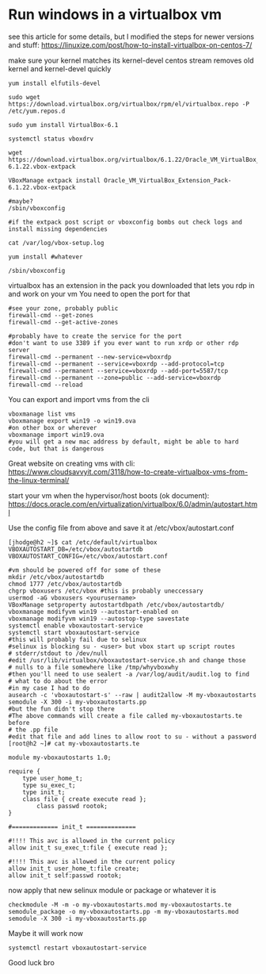 # Run windows in a virtualbox vm

see this article for some details, but I modified the steps for newer versions and stuff: https://linuxize.com/post/how-to-install-virtualbox-on-centos-7/

make sure your kernel matches its kernel-devel
centos stream removes old kernel and kernel-devel quickly

```
yum install elfutils-devel

sudo wget https://download.virtualbox.org/virtualbox/rpm/el/virtualbox.repo -P /etc/yum.repos.d

sudo yum install VirtualBox-6.1

systemctl status vboxdrv

wget https://download.virtualbox.org/virtualbox/6.1.22/Oracle_VM_VirtualBox_Extension_Pack-6.1.22.vbox-extpack

VBoxManage extpack install Oracle_VM_VirtualBox_Extension_Pack-6.1.22.vbox-extpack

#maybe?
/sbin/vboxconfig

#if the extpack post script or vboxconfig bombs out check logs and install missing dependencies

cat /var/log/vbox-setup.log

yum install #whatever

/sbin/vboxconfig
```

virtualbox has an extension in the pack you downloaded that lets you rdp in and work on your vm
You need to open the port for that

```
#see your zone, probably public
firewall-cmd --get-zones
firewall-cmd --get-active-zones

#probably have to create the service for the port
#don't want to use 3389 if you ever want to run xrdp or other rdp server
firewall-cmd --permanent --new-service=vboxrdp
firewall-cmd --permanent --service=vboxrdp --add-protocol=tcp
firewall-cmd --permanent --service=vboxrdp --add-port=5587/tcp
firewall-cmd --permanent --zone=public --add-service=vboxrdp
firewall-cmd --reload
```

You can export and import vms from the cli
```
vboxmanage list vms
vboxmanage export win19 -o win19.ova
#on other box or wherever
vboxmanage import win19.ova
#you will get a new mac address by default, might be able to hard code, but that is dangerous
```

Great website on creating vms with cli:
https://www.cloudsavvyit.com/3118/how-to-create-virtualbox-vms-from-the-linux-terminal/

start your vm when the hypervisor/host boots (ok document):
https://docs.oracle.com/en/virtualization/virtualbox/6.0/admin/autostart.html

Use the config file from above and save it at /etc/vbox/autostart.conf

```
[jhodge@h2 ~]$ cat /etc/default/virtualbox
VBOXAUTOSTART_DB=/etc/vbox/autostartdb
VBOXAUTOSTART_CONFIG=/etc/vbox/autostart.conf
```

```
#vm should be powered off for some of these
mkdir /etc/vbox/autostartdb
chmod 1777 /etc/vbox/autostartdb
chgrp vboxusers /etc/vbox #this is probably uneccessary
usermod -aG vboxusers <yourusername>
VBoxManage setproperty autostartdbpath /etc/vbox/autostartdb/
vboxmanage modifyvm win19 --autostart-enabled on
vboxmanage modifyvm win19 --autostop-type savestate
systemctl enable vboxautostart-service
systemctl start vboxautostart-service
#this will probably fail due to selinux
#selinux is blocking su - <user> but vbox start up script routes
# stderr/stdout to /dev/null
#edit /usr/lib/virtualbox/vboxautostart-service.sh and change those
# nulls to a file somewhere like /tmp/whyvboxwhy
#then you'll need to use sealert -a /var/log/audit/audit.log to find
# what to do about the error
#in my case I had to do
ausearch -c 'vboxautostart-s' --raw | audit2allow -M my-vboxautostarts
semodule -X 300 -i my-vboxautostarts.pp
#but the fun didn't stop there
#The above commands will create a file called my-vboxautostarts.te before 
# the .pp file
#edit that file and add lines to allow root to su - without a password
[root@h2 ~]# cat my-vboxautostarts.te 

module my-vboxautostarts 1.0;

require {
	type user_home_t;
	type su_exec_t;
	type init_t;
	class file { create execute read };
        class passwd rootok;
}

#============= init_t ==============

#!!!! This avc is allowed in the current policy
allow init_t su_exec_t:file { execute read };

#!!!! This avc is allowed in the current policy
allow init_t user_home_t:file create;
allow init_t self:passwd rootok;
```

now apply that new selinux module or package or whatever it is
```
checkmodule -M -m -o my-vboxautostarts.mod my-vboxautostarts.te
semodule_package -o my-vboxautostarts.pp -m my-vboxautostarts.mod
semodule -X 300 -i my-vboxautostarts.pp
```

Maybe it will work now
```
systemctl restart vboxautostart-service
```
Good luck bro
